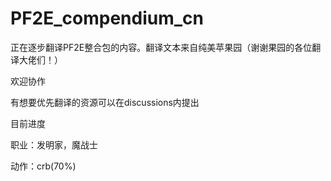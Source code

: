 # PF2E_compendium_cn
正在逐步翻译PF2E整合包的内容。翻译文本来自纯美苹果园（谢谢果园的各位翻译大佬们！）

欢迎协作

有想要优先翻译的资源可以在discussions内提出



目前进度

职业：发明家，魔战士

动作：crb(70%)
